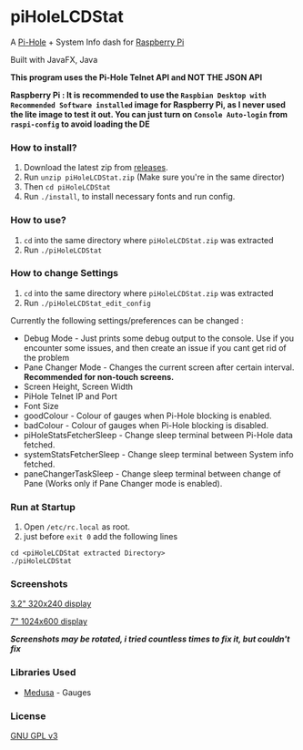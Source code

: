 # piHoleLCDStat

A [Pi-Hole](https://pi-hole.net/) + System Info dash for [Raspberry Pi](https://www.raspberrypi.org/)

Built with JavaFX, Java

**This program uses the Pi-Hole Telnet API and NOT THE JSON API**

**Raspberry Pi : It is recommended to use the `Raspbian Desktop with Recommended Software installed` image for Raspberry Pi, as I never used the lite image to test it out. You can just turn on `Console Auto-login` from `raspi-config` to avoid loading the DE**

### How to install?

1. Download the latest zip from [releases](https://github.com/dubbadhar/piHoleLCDStat/releases).
2. Run `unzip piHoleLCDStat.zip` (Make sure you're in the same director)
3. Then `cd piHoleLCDStat`
4. Run `./install`, to install necessary fonts and run config.

### How to use?

1. `cd` into the same directory where `piHoleLCDStat.zip` was extracted
2. Run `./piHoleLCDStat`

### How to change Settings

1. `cd` into the same directory where `piHoleLCDStat.zip` was extracted
2. Run `./piHoleLCDStat_edit_config`

Currently the following settings/preferences can be changed :
* Debug Mode - Just prints some debug output to the console. Use if you encounter some issues, and then create an issue if you cant get rid of the problem
* Pane Changer Mode - Changes the current screen after certain interval. **Recommended for non-touch screens.**
* Screen Height, Screen Width
* PiHole Telnet IP and Port
* Font Size
* goodColour - Colour of gauges when Pi-Hole blocking is enabled.
* badColour - Colour of gauges when Pi-Hole blocking is disabled.
* piHoleStatsFetcherSleep - Change sleep terminal between Pi-Hole data fetched.
* systemStatsFetcherSleep - Change sleep terminal between System info fetched.
* paneChangerTaskSleep - Change sleep terminal between change of Pane (Works only if Pane Changer mode is enabled).

### Run at Startup

1. Open `/etc/rc.local` as root.
2. just before `exit 0` add the following lines 
```
cd <piHoleLCDStat extracted Directory>
./piHoleLCDStat
```
### Screenshots

[3.2" 320x240 display](https://github.com/dubbadhar/piHoleLCDStat/blob/master/screenshots/3.2_320x240/README.md)

[7" 1024x600 display](https://github.com/dubbadhar/piHoleLCDStat/blob/master/screenshots/7_1024x600/README.md)

***Screenshots may be rotated, i tried countless times to fix it, but couldn't fix***

### Libraries Used
* [Medusa](https://github.com/HanSolo/Medusa) - Gauges

### License 

[GNU GPL v3](https://github.com/dubbadhar/piHoleLCDStat/blob/master/LICENSE) 

